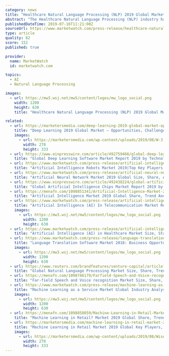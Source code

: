 ```yaml
---
category: news
title: "Healthcare Natural Language Processing (NLP) 2019 Global Market - Opportunities, Challenges, Strategies & Forecasts 2023"
abstract: "The Healthcare Natural Language Processing (NLP) industry has additionally endured a specific effect, yet kept up a generally idealistic development, the previous four years, Healthcare Natural Language Processing (NLP) showcase size to keep up the normal ..."
publishedDateTime: 2019-07-16T11:21:00Z
sourceUrl: https://www.marketwatch.com/press-release/healthcare-natural-language-processing-nlp-2019-global-market---opportunities-challenges-strategies-forecasts-2023-2019-07-16
type: article
quality: 82
score: 152
published: true

provider:
  name: MarketWatch
  id: marketwatch.com

topics:
  - AI
  - Natural Language Processing

images:
  - url: https://mw3.wsj.net/mw5/content/logos/mw_logo_social.png
    width: 1200
    height: 630
    title: "Healthcare Natural Language Processing (NLP) 2019 Global Market - Opportunities, Challenges, Strategies & Forecasts 2023"

related:
  - url: https://marketersmedia.com/deep-learning-2019-global-market-opportunities-challenges-strategies-forecasts-2023/88903286
    title: "Deep Learning 2019 Global Market – Opportunities, Challenges, Strategies & Forecasts 2023"
    images:
      - url: https://marketersmedia.com/wp-content/uploads/2019/08/W-3.jpg
        width: 278
        height: 333
  - url: https://www.einpresswire.com/article/492759466/global-deep-learning-software-market-report-2019-by-technology-future-trends-opportunities-top-key-players-and-more
    title: "Global Deep Learning Software Market Report 2019 by Technology, Future Trends, Opportunities, Top Key Players and more.."
  - url: https://www.marketwatch.com/press-release/artificial-intelligence-robots-market-2019top-key-players-analysis-trends-global-size-forecast-to-2024-2019-07-24
    title: "Artificial Intelligence Robots Market 2019|Top Key Players Analysis, Trends, Global Size Forecast To 2024"
  - url: https://www.marketwatch.com/press-release/artificial-neural-network-market-2019-global-size-share-analysis-development-trends-historical-data-and-future-values-2019-07-19
    title: "Artificial Neural Network Market 2019 Global Size, Share, Analysis, Development Trends, Historical Data and Future Values"
  - url: https://www.einpresswire.com/article/492438224/global-artificial-intelligence-chips-market-report-2019-by-technology-future-trends-top-key-players-and-more
    title: "Global Artificial Intelligence Chips Market Report 2019 by Technology, Future Trends, Top Key Players and more..."
  - url: https://menafn.com/1098851341/Artificial-Intelligence-Market-2019-Global-Share-Trend-And-Opportunities-Forecast-To-2024?src=Rss
    title: "Artificial Intelligence Market 2019 Global Share, Trend And Opportunities Forecast To 2024"
  - url: https://www.marketwatch.com/press-release/artificial-intelligence-ai-in-telecommunication-market-report-2019-to-2027-2019-08-07
    title: "Artificial Intelligence (AI) In Telecommunication Market Report 2019 to 2027"
    images:
      - url: https://mw3.wsj.net/mw5/content/logos/mw_logo_social.png
        width: 1200
        height: 630
  - url: https://www.marketwatch.com/press-release/artificial-intelligence-ai-in-healthcare-market-size-status-and-forecast-opportunities-by-2023-2019-08-05
    title: "Artificial Intelligence (AI) in Healthcare Market Size, Status and Forecast Opportunities by 2023"
  - url: https://www.marketwatch.com/press-release/language-translation-software-market-2018-business-opportunities-size-share-trends-competitive-analysis-and-forecast-to-2023-2019-08-07
    title: "Language Translation Software Market 2018: Business Opportunities, Size, Share, Trends, Competitive Analysis And Forecast To 2023"
    images:
      - url: https://mw3.wsj.net/mw5/content/logos/mw_logo_social.png
        width: 1200
        height: 630
  - url: https://www.reuters.com/brandfeatures/venture-capital/article?id=136321
    title: "Global Natural Language Processing Market Size, Share, Trends, Statistics, Technology, Outlook with Industry Analysis and Forecast to 2024"
  - url: https://menafn.com/1098746179/Farfield-Speech-and-Voice-recognition-Market-Size-Share-Demand-Trend-Latest-InnovationsApplication-Analysis-and-Industry-Growth-Forecast-2027?src=Rss
    title: "Far-field Speech and Voice recognition Market Size, Share, Demand, Trend, Latest Innovations & Application Analysis and Industry Growth Forecast 2027"
  - url: https://www.marketwatch.com/press-release/machine-learning-as-a-service-market-global-industry-analysis-by-development-size-share-and-demand-forecast-from-2017-to-2024-2019-08-07
    title: "Machine Learning as a Service Market Global Industry Analysis By Development, Size, Share And Demand Forecast From 2017 to 2024"
    images:
      - url: https://mw3.wsj.net/mw5/content/logos/mw_logo_social.png
        width: 1200
        height: 630
  - url: https://menafn.com/1098858059/Machine-Learning-in-Retail-Market-2019-Global-Share-Trends-Segmentation-Analysis-and-Forecast-to-2024?src=Rss
    title: "Machine Learning in Retail? Market 2019 Global Share, Trends, Segmentation, Analysis and Forecast to 2024"
  - url: https://marketersmedia.com/machine-learning-in-retail-market-2019-global-key-players-size-applications-growth-opportunities-analysis-to-2024/88905158
    title: "Machine Learning in Retail‎ Market 2019 Global Key Players, Size, Applications & Growth Opportunities – Analysis to 2024"
    images:
      - url: https://marketersmedia.com/wp-content/uploads/2019/08/WiseGuy-Reports-30.jpg
        width: 278
        height: 333
---
```

